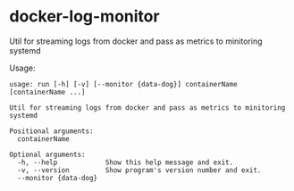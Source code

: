 # docker-log-monitor
Util for streaming logs from docker and pass as metrics to minitoring systemd

Usage:

```
usage: run [-h] [-v] [--monitor {data-dog}] containerName [containerName ...]

Util for streaming logs from docker and pass as metrics to minitoring systemd

Positional arguments:
  containerName

Optional arguments:
  -h, --help            Show this help message and exit.
  -v, --version         Show program's version number and exit.
  --monitor {data-dog}
```
